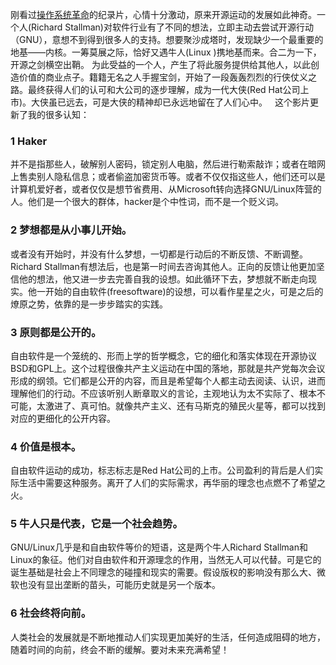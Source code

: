 刚看过[操作系统革命](https://www.bilibili.com/video/av909925/?vd_source=f59dcdfbc6a5dd8bdd53649d262bd410)的纪录片，心情十分激动，原来开源运动的发展如此神奇。一个人(Richard Stallman)对软件行业有了不同的想法，立即主动去尝试开源行动（GNU），意想不到得到很多人的支持。想要聚沙成塔时，发现缺少一个最重要的地基——内核。一筹莫展之际，恰好又遇牛人(Linux )携地基而来。合二为一下，开源之剑横空出鞘。
为此受益的一个人，产生了将此服务提供给其他人，以此创造价值的商业点子。籍籍无名之人手握宝剑，开始了一段轰轰烈烈的行侠仗义之路。最终获得人们的认可和大公司的逐步理解，成为一代大侠(Red Hat公司上市)。大侠虽已远去，可是大侠的精神却已永远地留在了人们心中。
 
这个影片更新了我的很多认知：

### 1 Haker 
并不是指那些人，破解别人密码，锁定别人电脑，然后进行勒索敲诈；或者在暗网上售卖别人隐私信息；或者偷盗加密货币等。或者不仅仅指这些人，他们还可以是计算机爱好者，或者仅仅是想节省费用、从Microsoft转向选择GNU/Linux阵营的人。他们是一个很大的群体，hacker是个中性词，而不是一个贬义词。
### 2 梦想都是从小事儿开始。
或者没有开始时，并没有什么梦想，一切都是行动后的不断反馈、不断调整。Richard Stallman有想法后，也是第一时间去咨询其他人。正向的反馈让他更加坚信他的想法，他又进一步去完善自我的设想。如此循环下去，梦想就不断走向现实。他一开始的自由软件(freesoftware)的设想，可以看作星星之火，可是之后的燎原之势，依靠的是一步步踏实的实践。
### 3 原则都是公开的。
自由软件是一个笼统的、形而上学的哲学概念，它的细化和落实体现在开源协议BSD和GPL上。这个过程很像共产主义运动在中国的落地，那就是共产党每次会议形成的纲领。它们都是公开的内容，而且是希望每个人都主动去阅读、认识，进而理解他们的行动。不应该听别人断章取义的言论，主观地认为太不实际了、根本不可能，太激进了、真可怕。就像共产主义、还有马斯克的殖民火星等，都可以找到对应的更细化的公开内容。
### 4 价值是根本。
自由软件运动的成功，标志标志是Red Hat公司的上市。公司盈利的背后是人们实际生活中需要这种服务。离开了人们的实际需求，再华丽的理念也点燃不了希望之火。
### 5 牛人只是代表，它是一个社会趋势。
GNU/Linux几乎是和自由软件等价的短语，这是两个牛人Richard Stallman和Linux的象征。他们对自由软件和开源理念的作用，当然无人可以代替。可是它的诞生基础是社会上不同理念的碰撞和现实的需要。假设版权的影响没有那么大、微软也没有显出垄断的苗头，可能历史就是另一个版本。
###  6 社会终将向前。
人类社会的发展就是不断地推动人们实现更加美好的生活，任何造成阻碍的地方，随着时间的向前，终会不断的缓解。要对未来充满希望！

